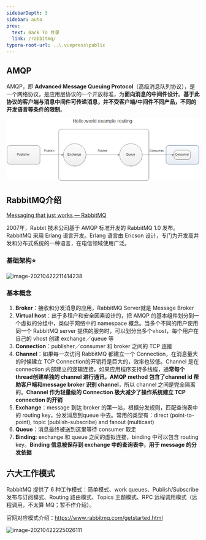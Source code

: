 ```yaml
---
sidebarDepth: 3
sidebar: auto
prev:
  text: Back To 目录
  link: /rabbitmq/
typora-root-url: ..\.vuepress\public
---
```


## AMQP

AMQP，即 **Advanced Message Queuing Protocol**（高级消息队列协议），是一个网络协议，是应用层协议的一个开放标准，为**面向消息的中间件设计**。**基于此协议的客户端与消息中间件可传递消息，并不受客户端/中间件不同产品，不同的开发语言等条件的限制**。

![image-20211030173159114](/images/RabbitMQ/image-20211030173159114.png)



## RabbitMQ介绍

[Messaging that just works — RabbitMQ](https://www.rabbitmq.com/)

2007年，Rabbit 技术公司基于 AMQP 标准开发的 RabbitMQ 1.0 发布。RabbitMQ 采用 Erlang 语言开发。Erlang 语言由 Ericson 设计，专门为开发高并发和分布式系统的一种语言，在电信领域使用广泛。

### 基础架构⭐

![image-20210422211414238](D:\Github\saas-yong\fullstack\Java架构师之路\Rabbitmq\imgs\image-20210422211414238.png)



### 基本概念

1. **Broker**：接收和分发消息的应用，RabbitMQ Server就是 Message Broker
2. **Virtual host**：出于多租户和安全因素设计的，把 AMQP 的基本组件划分到一个虚拟的分组中，类似于网络中的 namespace 概念。当多个不同的用户使用同一个 RabbitMQ server 提供的服务时，可以划分出多个vhost，每个用户在自己的 vhost 创建 exchange／queue 等
3. **Connection**：publisher／consumer 和 broker 之间的 TCP 连接
4. **Channel**：如果每一次访问 RabbitMQ 都建立一个 Connection，在消息量大的时候建立 TCP Connection的开销将是巨大的，效率也较低。Channel 是在 connection 内部建立的逻辑连接，如果应用程序支持多线程，通**常每个thread创建单独的 channel 进行通讯，AMQP method 包含了channel id 帮助客户端和message broker 识别 channel**，所以 channel 之间是完全隔离的。**Channel 作为轻量级的 Connection 极大减少了操作系统建立 TCP connection 的开销**
5. **Exchange**：message 到达 broker 的第一站，根据分发规则，匹配查询表中的 routing key，分发消息到queue 中去。常用的类型有：direct (point-to-point), topic (publish-subscribe) and fanout (multicast)
6. **Queue**：消息最终被送到这里等待 consumer 取走
7. **Binding**: exchange 和 queue 之间的虚拟连接，binding 中可以包含 routing key。**Binding 信息被保存到 exchange 中的查询表中，用于 message 的分发依据**

## 六大工作模式

RabbitMQ 提供了 6 种工作模式：简单模式、work queues、Publish/Subscribe 发布与订阅模式、Routing 路由模式、Topics 主题模式、RPC 远程调用模式（远程调用，不太算 MQ；暂不作介绍）。

官网对应模式介绍：https://www.rabbitmq.com/getstarted.html

![image-20210422225026111](/../../../../saas-yong/fullstack/Java架构师之路/Rabbitmq/imgs/image-20210422225026111.png)

